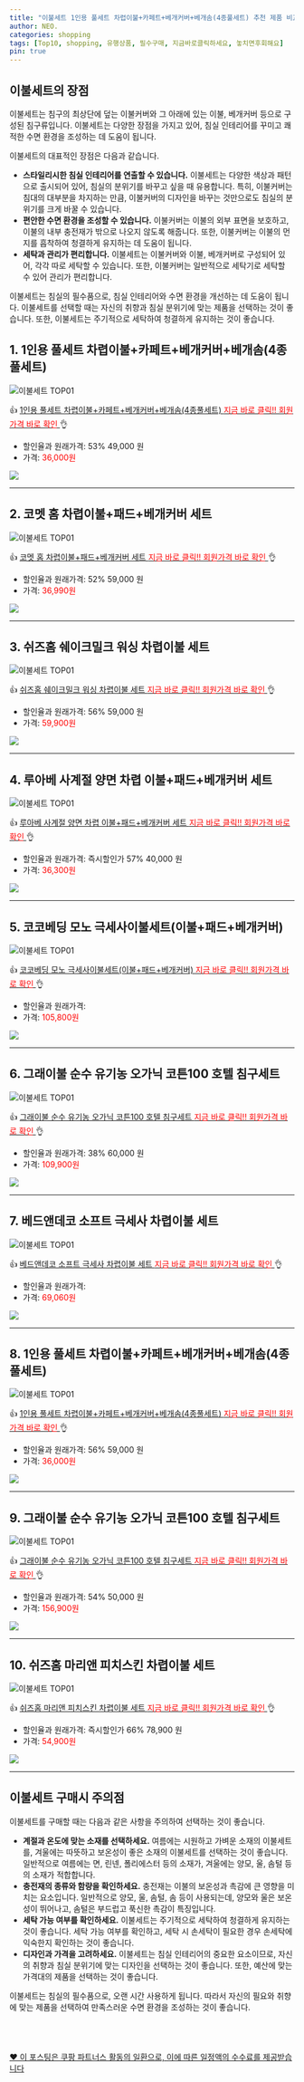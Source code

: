 ```yaml
---
title: "이불세트 1인용 풀세트 차렵이불+카페트+베개커버+베개솜(4종풀세트) 추천 제품 비교 최저 가격 비교 장점 구매가이드"
author: NEO.
categories: shopping
tags: [Top10, shopping, 유행상품, 필수구매, 지금바로클릭하세요, 놓치면후회해요]
pin: true
---
```

## 이불세트의 장점

이불세트는 침구의 최상단에 덮는 이불커버와 그 아래에 있는 이불, 베개커버 등으로 구성된 침구류입니다. 이불세트는 다양한 장점을 가지고 있어, 침실 인테리어를 꾸미고 쾌적한 수면 환경을 조성하는 데 도움이 됩니다.

이불세트의 대표적인 장점은 다음과 같습니다.

* **스타일리시한 침실 인테리어를 연출할 수 있습니다.** 이불세트는 다양한 색상과 패턴으로 출시되어 있어, 침실의 분위기를 바꾸고 싶을 때 유용합니다. 특히, 이불커버는 침대의 대부분을 차지하는 만큼, 이불커버의 디자인을 바꾸는 것만으로도 침실의 분위기를 크게 바꿀 수 있습니다.
* **편안한 수면 환경을 조성할 수 있습니다.** 이불커버는 이불의 외부 표면을 보호하고, 이불의 내부 충전재가 밖으로 나오지 않도록 해줍니다. 또한, 이불커버는 이불의 먼지를 흡착하여 청결하게 유지하는 데 도움이 됩니다.
* **세탁과 관리가 편리합니다.** 이불세트는 이불커버와 이불, 베개커버로 구성되어 있어, 각각 따로 세탁할 수 있습니다. 또한, 이불커버는 일반적으로 세탁기로 세탁할 수 있어 관리가 편리합니다.

이불세트는 침실의 필수품으로, 침실 인테리어와 수면 환경을 개선하는 데 도움이 됩니다. 이불세트를 선택할 때는 자신의 취향과 침실 분위기에 맞는 제품을 선택하는 것이 좋습니다. 또한, 이불세트는 주기적으로 세탁하여 청결하게 유지하는 것이 좋습니다.

   

## 1. 1인용 풀세트 차렵이불+카페트+베개커버+베개솜(4종풀세트)

![이불세트 TOP01](https://thumbnail9.coupangcdn.com/thumbnails/remote/490x490ex/image/vendor_inventory/627e/5b2c1de6e061227e65adbfaeb05db5f3bffd877fdeebca02fb9c6c4c6163.jpg)


👍 [1인용 풀세트 차렵이불+카페트+베개커버+베개솜(4종풀세트) <font color=red> 지금 바로 클릭!! 회원가격 바로 확인 </font> ](https://link.coupang.com/re/AFFSDP?lptag=AF3617701&subid=GithubCoopas&pageKey=4605488570&traceid=V0-153&itemId=5685526905&vendorItemId=72984391934) 👌 


- 할인율과 원래가격: 53%  49,000   원
- 가격: <span style='color:red'>36,000원</span>

[![](/discount_price.png)](https://link.coupang.com/re/AFFSDP?lptag=AF3617701&subid=GithubCoopas&pageKey=4605488570&traceid=V0-153&itemId=5685526905&vendorItemId=72984391934)

---


   

## 2. 코멧 홈 차렵이불+패드+베개커버 세트

![이불세트 TOP01](https://thumbnail9.coupangcdn.com/thumbnails/remote/490x490ex/image/retail/images/4874602596880575-8e93357f-3844-43c7-8b0b-e2dd8883224d.jpg)


👍 [코멧 홈 차렵이불+패드+베개커버 세트 <font color=red> 지금 바로 클릭!! 회원가격 바로 확인 </font> ](https://link.coupang.com/re/AFFSDP?lptag=AF3617701&subid=GithubCoopas&pageKey=6375150002&traceid=V0-153&itemId=13519738961&vendorItemId=80773701883) 👌 


- 할인율과 원래가격: 52%  59,000   원
- 가격: <span style='color:red'>36,990원</span>

[![](/discount_price.png)](https://link.coupang.com/re/AFFSDP?lptag=AF3617701&subid=GithubCoopas&pageKey=6375150002&traceid=V0-153&itemId=13519738961&vendorItemId=80773701883)

---


   

## 3. 쉬즈홈 쉐이크밀크 워싱 차렵이불 세트

![이불세트 TOP01](https://thumbnail6.coupangcdn.com/thumbnails/remote/490x490ex/image/rs_quotation_api/eexgfcib/ceddf943254f4301b11360b6e49c288b.jpg)


👍 [쉬즈홈 쉐이크밀크 워싱 차렵이불 세트 <font color=red> 지금 바로 클릭!! 회원가격 바로 확인 </font> ](https://link.coupang.com/re/AFFSDP?lptag=AF3617701&subid=GithubCoopas&pageKey=6365819391&traceid=V0-153&itemId=15642786578&vendorItemId=82858851195) 👌 


- 할인율과 원래가격: 56%  59,000   원
- 가격: <span style='color:red'>59,900원</span>

[![](/discount_price.png)](https://link.coupang.com/re/AFFSDP?lptag=AF3617701&subid=GithubCoopas&pageKey=6365819391&traceid=V0-153&itemId=15642786578&vendorItemId=82858851195)

---


   

## 4. 루아베 사계절 양면 차렵 이불+패드+베개커버 세트

![이불세트 TOP01](https://thumbnail10.coupangcdn.com/thumbnails/remote/490x490ex/image/vendor_inventory/e4d5/5ed66728e9d4427389b5355769a308a5ae5b1e407b94330aa7ad1b80ce9c.png)


👍 [루아베 사계절 양면 차렵 이불+패드+베개커버 세트 <font color=red> 지금 바로 클릭!! 회원가격 바로 확인 </font> ](https://link.coupang.com/re/AFFSDP?lptag=AF3617701&subid=GithubCoopas&pageKey=6857061934&traceid=V0-153&itemId=16464300636&vendorItemId=83654218517) 👌 


- 할인율과 원래가격: 즉시할인가 57%  40,000   원
- 가격: <span style='color:red'>36,300원</span>

[![](/discount_price.png)](https://link.coupang.com/re/AFFSDP?lptag=AF3617701&subid=GithubCoopas&pageKey=6857061934&traceid=V0-153&itemId=16464300636&vendorItemId=83654218517)

---


   

## 5. 코코베딩 모노 극세사이불세트(이불+패드+베개커버)

![이불세트 TOP01](https://thumbnail10.coupangcdn.com/thumbnails/remote/490x490ex/image/vendor_inventory/6422/f9e7c1bee30ea1a1f3fc95762f3621301c0d80a2ee35be9bd6b72cdeaf7b.jpg)


👍 [코코베딩 모노 극세사이불세트(이불+패드+베개커버) <font color=red> 지금 바로 클릭!! 회원가격 바로 확인 </font> ](https://link.coupang.com/re/AFFSDP?lptag=AF3617701&subid=GithubCoopas&pageKey=7581837640&traceid=V0-153&itemId=20015836943&vendorItemId=87538281810) 👌 


- 할인율과 원래가격: 
- 가격: <span style='color:red'>105,800원</span>

[![](/discount_price.png)](https://link.coupang.com/re/AFFSDP?lptag=AF3617701&subid=GithubCoopas&pageKey=7581837640&traceid=V0-153&itemId=20015836943&vendorItemId=87538281810)

---


   

## 6. 그래이불 순수 유기농 오가닉 코튼100 호텔 침구세트

![이불세트 TOP01](https://thumbnail9.coupangcdn.com/thumbnails/remote/490x490ex/image/retail/images/992439973392714-9f770810-1b6f-44a7-97f7-a6a85f160d50.jpg)


👍 [그래이불 순수 유기농 오가닉 코튼100 호텔 침구세트 <font color=red> 지금 바로 클릭!! 회원가격 바로 확인 </font> ](https://link.coupang.com/re/AFFSDP?lptag=AF3617701&subid=GithubCoopas&pageKey=7144500188&traceid=V0-153&itemId=17947927397&vendorItemId=85105670040) 👌 


- 할인율과 원래가격: 38%  60,000   원
- 가격: <span style='color:red'>109,900원</span>

[![](/discount_price.png)](https://link.coupang.com/re/AFFSDP?lptag=AF3617701&subid=GithubCoopas&pageKey=7144500188&traceid=V0-153&itemId=17947927397&vendorItemId=85105670040)

---


   

## 7. 베드앤데코 소프트 극세사 차렵이불 세트

![이불세트 TOP01](https://thumbnail6.coupangcdn.com/thumbnails/remote/490x490ex/image/retail/images/2020/02/05/11/6/9a8af872-df9c-435f-a19a-9db19e6e5371.jpg)


👍 [베드앤데코 소프트 극세사 차렵이불 세트 <font color=red> 지금 바로 클릭!! 회원가격 바로 확인 </font> ](https://link.coupang.com/re/AFFSDP?lptag=AF3617701&subid=GithubCoopas&pageKey=6828257275&traceid=V0-153&itemId=2237305019&vendorItemId=70234814146) 👌 


- 할인율과 원래가격: 
- 가격: <span style='color:red'>69,060원</span>

[![](/discount_price.png)](https://link.coupang.com/re/AFFSDP?lptag=AF3617701&subid=GithubCoopas&pageKey=6828257275&traceid=V0-153&itemId=2237305019&vendorItemId=70234814146)

---


   

## 8. 1인용 풀세트 차렵이불+카페트+베개커버+베개솜(4종풀세트)

![이불세트 TOP01](https://thumbnail9.coupangcdn.com/thumbnails/remote/490x490ex/image/vendor_inventory/627e/5b2c1de6e061227e65adbfaeb05db5f3bffd877fdeebca02fb9c6c4c6163.jpg)


👍 [1인용 풀세트 차렵이불+카페트+베개커버+베개솜(4종풀세트) <font color=red> 지금 바로 클릭!! 회원가격 바로 확인 </font> ](https://link.coupang.com/re/AFFSDP?lptag=AF3617701&subid=GithubCoopas&pageKey=4605488570&traceid=V0-153&itemId=5685526926&vendorItemId=72984392051) 👌 


- 할인율과 원래가격: 56%  59,000   원
- 가격: <span style='color:red'>36,000원</span>

[![](/discount_price.png)](https://link.coupang.com/re/AFFSDP?lptag=AF3617701&subid=GithubCoopas&pageKey=4605488570&traceid=V0-153&itemId=5685526926&vendorItemId=72984392051)

---


   

## 9. 그래이불 순수 유기농 오가닉 코튼100 호텔 침구세트

![이불세트 TOP01](https://thumbnail8.coupangcdn.com/thumbnails/remote/490x490ex/image/retail/images/992440961024811-e28b6a1e-7dc6-4c77-880b-2eceb7781174.jpg)


👍 [그래이불 순수 유기농 오가닉 코튼100 호텔 침구세트 <font color=red> 지금 바로 클릭!! 회원가격 바로 확인 </font> ](https://link.coupang.com/re/AFFSDP?lptag=AF3617701&subid=GithubCoopas&pageKey=7144500188&traceid=V0-153&itemId=17947927394&vendorItemId=85105670090) 👌 


- 할인율과 원래가격: 54%  50,000   원
- 가격: <span style='color:red'>156,900원</span>

[![](/discount_price.png)](https://link.coupang.com/re/AFFSDP?lptag=AF3617701&subid=GithubCoopas&pageKey=7144500188&traceid=V0-153&itemId=17947927394&vendorItemId=85105670090)

---


   

## 10. 쉬즈홈 마리앤 피치스킨 차렵이불 세트

![이불세트 TOP01](https://thumbnail9.coupangcdn.com/thumbnails/remote/490x490ex/image/retail/images/4854742381115718-134083b3-9c8c-45cd-b839-8e7bb10bf8dd.jpg)


👍 [쉬즈홈 마리앤 피치스킨 차렵이불 세트 <font color=red> 지금 바로 클릭!! 회원가격 바로 확인 </font> ](https://link.coupang.com/re/AFFSDP?lptag=AF3617701&subid=GithubCoopas&pageKey=63667011&traceid=V0-153&itemId=6688520512&vendorItemId=73982199620) 👌 


- 할인율과 원래가격: 즉시할인가 66%  78,900   원
- 가격: <span style='color:red'>54,900원</span>

[![](/discount_price.png)](https://link.coupang.com/re/AFFSDP?lptag=AF3617701&subid=GithubCoopas&pageKey=63667011&traceid=V0-153&itemId=6688520512&vendorItemId=73982199620)

---
## 이불세트 구매시 주의점

이불세트를 구매할 때는 다음과 같은 사항을 주의하여 선택하는 것이 좋습니다.

* **계절과 온도에 맞는 소재를 선택하세요.** 여름에는 시원하고 가벼운 소재의 이불세트를, 겨울에는 따뜻하고 보온성이 좋은 소재의 이불세트를 선택하는 것이 좋습니다. 일반적으로 여름에는 면, 린넨, 폴리에스터 등의 소재가, 겨울에는 양모, 울, 솜털 등의 소재가 적합합니다.
* **충전재의 종류와 함량을 확인하세요.** 충전재는 이불의 보온성과 촉감에 큰 영향을 미치는 요소입니다. 일반적으로 양모, 울, 솜털, 솜 등이 사용되는데, 양모와 울은 보온성이 뛰어나고, 솜털은 부드럽고 푹신한 촉감이 특징입니다.
* **세탁 가능 여부를 확인하세요.** 이불세트는 주기적으로 세탁하여 청결하게 유지하는 것이 좋습니다. 세탁 가능 여부를 확인하고, 세탁 시 손세탁이 필요한 경우 손세탁에 익숙한지 확인하는 것이 좋습니다.
* **디자인과 가격을 고려하세요.** 이불세트는 침실 인테리어의 중요한 요소이므로, 자신의 취향과 침실 분위기에 맞는 디자인을 선택하는 것이 좋습니다. 또한, 예산에 맞는 가격대의 제품을 선택하는 것이 좋습니다.

이불세트는 침실의 필수품으로, 오랜 시간 사용하게 됩니다. 따라서 자신의 필요와 취향에 맞는 제품을 선택하여 만족스러운 수면 환경을 조성하는 것이 좋습니다.<br><br><br><br><br> [ ❤  이 포스팅은 쿠팡 파트너스 활동의 일환으로, 이에 따른 일정액의 수수료를 제공받습니다](https://link.coupang.com/a/bcEFyh)